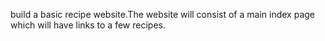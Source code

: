 build a basic recipe website.The website will consist of a main index page which will have links to a few recipes.
